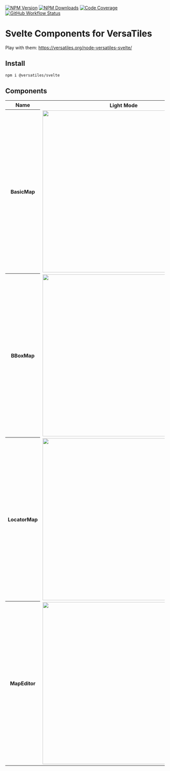 [![NPM Version](https://img.shields.io/npm/v/%40versatiles%2Fsvelte)](https://www.npmjs.com/package/@versatiles/svelte)
[![NPM Downloads](https://img.shields.io/npm/dy/%40versatiles%2Fsvelte)](https://www.npmjs.com/package/@versatiles/svelte)
[![Code Coverage](https://codecov.io/gh/versatiles-org/node-versatiles-svelte/branch/main/graph/badge.svg?token=DaJDN0E3Ae)](https://codecov.io/gh/versatiles-org/node-versatiles-svelte)
[![GitHub Workflow Status](https://img.shields.io/github/actions/workflow/status/versatiles-org/node-versatiles-svelte/ci.yml)](https://github.com/versatiles-org/node-versatiles-svelte/actions/workflows/ci.yml)

# Svelte Components for VersaTiles

Play with them: https://versatiles.org/node-versatiles-svelte/

## Install

```bash
npm i @versatiles/svelte
```

## Components

<table>
	<tr>
		<th>Name</th>
		<th>Light Mode</th>
		<th>Dark Mode</th>
	</tr>
	<tr>
		<th>BasicMap</th>
		<td><img width="512" src="./screenshots/basic-map-light.png"></td>
		<td><img width="512" src="./screenshots/basic-map-dark.png"></td>
	</tr>
	<tr>
		<th>BBoxMap</th>
		<td><img width="512" src="./screenshots/bbox-map-light.png"></td>
		<td><img width="512" src="./screenshots/bbox-map-dark.png"></td>
	</tr>
	<tr>
		<th>LocatorMap</th>
		<td><img width="512" src="./screenshots/locator-map-light.png"></td>
		<td><img width="512" src="./screenshots/locator-map-dark.png"></td>
	</tr>
	<tr>
		<th>MapEditor</th>
		<td><img width="512" src="./screenshots/map-editor-light.png"></td>
		<td><img width="512" src="./screenshots/map-editor-dark.png"></td>
	</tr>
</table>
